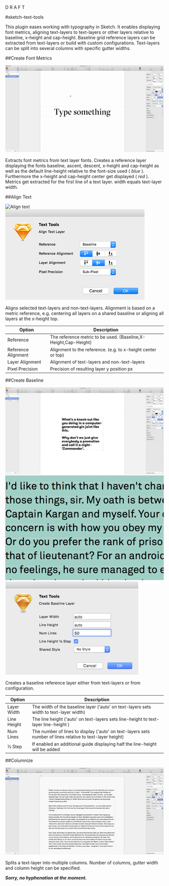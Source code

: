 D R A F T

#sketch-text-tools

This plugin eases working with typography in Sketch. It enables displaying font metrics, aligning text-layers to text-layers or other layers relative to baseline, x-height and cap-height. Baseline grid reference layers can be extracted from text-layers or build with custom configurations. Text-layers can be split into several columns with specific gutter widths.


##Create Font Metrics

![Font Metric](./text-tools-font-metrics.gif)

Extracts font metrics from text layer fonts. Creates a reference layer displaying the fonts baseline, ascent, descent, x-height and cap-height as well as the default line-height relative to the font-size used ( *blue* ). Furthermore the x-height and cap-height center get displayed ( *red* ). Metrics get extracted for the first line of a text layer. width equals text-layer width.


##Align Text

![Align text](text-tools-align.gif)
![Align text](text-tools-alignment-panel.png)

Aligns selected text-layers and non-text-layers. Alignment is based on a metric reference, e.g. centering all layers on a shared baseline or aligning all layers at the x-height top.

Option       | Description
------------ | -------------
Reference | The reference metric to be used. (Baseline,X-Height,Cap-Height)
Reference Alignment | Alignment to the reference. (e.g. to x-height center or top)
Layer Alignment | Alignment of text-layers and non-text-layers
Pixel Precision | Precision of resulting layer y position px


##Create Baseline

![Baseline Layer](text-tools-baseline-layer.gif)
![Baseline Layer](text-tools-baseline.png)
![Baseline Layer](text-tools-baseline-panel.png)

Creates a baseline reference layer either from text-layers or from configuration.

Option       | Description
------------ | -------------
Layer Width | The width of the baseline layer ('auto' on text-layers sets width to text-layer width)
Line Height | The line height  ('auto' on text-layers sets line-height to text-layer line-height )
Num Lines | The number of lines to display ('auto' on text-layers sets number of lines relative to text-layer height)
½ Step | If enabled an additional guide displaying half the line-height will be added


##Columnize

![Columnize](text-tools-columnize.gif)

Splits a text-layer into multiple columns. Number of columns, gutter width and column height can be specified.

***Sorry, no hyphenation at the moment.***
